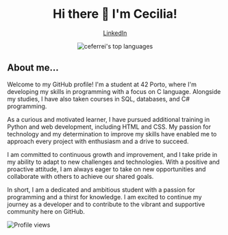 
<h1 align="center">Hi there 👋 I'm Cecilia!</h1>
<p align="center">
  <a href="https://www.linkedin.com/in/seu-perfil-linkedin/">LinkedIn</a> 
</p>

<div align="center">
  <img src="https://github-readme-stats.vercel.app/api/top-langs/?username=ceferrei&layout=compact&theme=radical" alt="ceferrei's top languages">
</div>

<h2>About me...</h2>

Welcome to my GitHub profile! I'm a student at 42 Porto, where I'm developing my skills in programming with a focus on C language. Alongside my studies, I have also taken courses in SQL, databases, and C# programming.

As a curious and motivated learner, I have pursued additional training in Python and web development, including HTML and CSS. My passion for technology and my determination to improve my skills have enabled me to approach every project with enthusiasm and a drive to succeed.

I am committed to continuous growth and improvement, and I take pride in my ability to adapt to new challenges and technologies. With a positive and proactive attitude, I am always eager to take on new opportunities and collaborate with others to achieve our shared goals.

In short, I am a dedicated and ambitious student with a passion for programming and a thirst for knowledge. I am excited to continue my journey as a developer and to contribute to the vibrant and supportive community here on GitHub.

![Profile views](https://komarev.com/ghpvc/?username=ceferrei&color=blueviolet)

